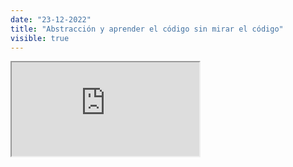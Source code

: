 ```yaml
---
date: "23-12-2022"
title: "Abstracción y aprender el código sin mirar el código"
visible: true
---
```

<iframe src="https://www.youtube.com/embed/HorwcaecY3w" allowfullscreen></iframe>
